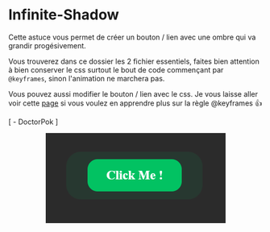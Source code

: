 # Infinite-Shadow

Cette astuce vous permet de créer un bouton / lien avec une ombre qui va grandir progésivement.

Vous trouverez dans ce dossier les 2 fichier essentiels, faites bien attention à bien conserver le css surtout le bout de code commençant par `@keyframes`, sinon l'animation ne marchera pas.

Vous pouvez aussi modifier le bouton / lien avec le css. Je vous laisse aller voir cette [page](https://developer.mozilla.org/fr/docs/Web/CSS/@keyframes) si vous voulez en apprendre plus sur la règle @keyframes 👍

[ - DoctorPok ]

<div align="center">
  <img src="https://github.com/DoctorPok42/Astuces-Web/blob/main/IMG/Infinite-Shadow.PNG">
</div>
